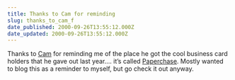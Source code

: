 ```yaml
---
title: Thanks to Cam for reminding
slug: thanks_to_cam_f
date_published: 2000-09-26T13:55:12.000Z
date_updated: 2000-09-26T13:55:12.000Z
---
```


Thanks to [Cam](http://www.camworld.com) for reminding me of the place he got the cool business card holders that he gave out last year…. it’s called [Paperchase](http://go.borders.com/paperchase/index.xcv). Mostly wanted to blog this as a reminder to myself, but go check it out anyway.
